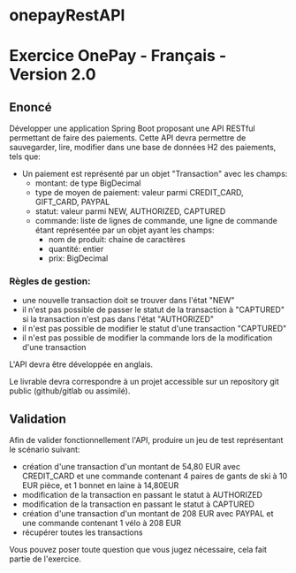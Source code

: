 # onepayRestAPI
# Exercice OnePay - Français - Version 2.0

## Enoncé

Développer une application Spring Boot proposant une API RESTful permettant de faire des paiements.
Cette API devra permettre de sauvegarder, lire, modifier dans une base de données H2 des paiements, tels que:

- Un paiement est représenté par un objet "Transaction" avec les champs:
  - montant: de type BigDecimal
  - type de moyen de paiement: valeur parmi CREDIT_CARD, GIFT_CARD, PAYPAL
  - statut: valeur parmi NEW, AUTHORIZED, CAPTURED
  - commande: liste de lignes de commande, une ligne de commande étant représentée par un objet ayant les champs:
    - nom de produit: chaine de caractères
    - quantité: entier
    - prix: BigDecimal

### Règles de gestion:
- une nouvelle transaction doit se trouver dans l'état "NEW"
- il n'est pas possible de passer le statut de la transaction à "CAPTURED" si la transaction n'est pas dans l'état "AUTHORIZED"
- il n'est pas possible de modifier le statut d'une transaction "CAPTURED"
- il n'est pas possible de modifier la commande lors de la modification d'une transaction


L'API devra être développée en anglais.

Le livrable devra correspondre à un projet accessible sur un repository git public (github/gitlab ou assimilé).

## Validation

Afin de valider fonctionnellement l'API, produire un jeu de test représentant le scénario suivant:
- création d'une transaction d'un montant de 54,80 EUR avec CREDIT_CARD et une commande contenant 4 paires de gants de ski à 10 EUR pièce, et 1 bonnet en laine à 14,80EUR
- modification de la transaction en passant le statut à AUTHORIZED
- modification de la transaction en passant le statut à CAPTURED
- création d'une transaction d'un montant de 208 EUR avec PAYPAL et une commande contenant 1 vélo à 208 EUR
- récupérer toutes les transactions


Vous pouvez poser toute question que vous jugez nécessaire, cela fait partie de l'exercice.
